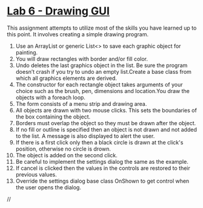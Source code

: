 # <ins>Lab 6 - Drawing GUI</ins>

This assignment attempts to utilize most of the skills you have learned up to this point. It involves creating a simple drawing program.

1. Use an ArrayList or generic List<> to save each graphic object for painting.
2. You will draw rectangles with border and/or fill color.
3. Undo deletes the last graphics object in the list. Be sure the program doesn’t crash if you try to undo an empty list.Create a base class from which all graphics elements are derived.
4. The constructor for each rectangle object takes arguments of your choice such as the brush, pen, dimensions and location.You draw the objects with a foreach loop.
5. The form consists of a menu strip and drawing area.
6. All objects are drawn with two mouse clicks. This sets the boundaries of the box containing the object.
7. Borders must overlap the object so they must be drawn after the object.
8. If no fill or outline is specified then an object is not drawn and not added to the list. A message is also displayed to alert the user.
9. If there is a first click only then a black circle is drawn at the click's position, otherwise no circle is drown.
10. The object is added on the second click.
11. Be careful to implement the settings dialog the same as the example.
12. If cancel is clicked then the values in the controls are restored to their previous values.
13. Override the settings dialog base class OnShown to get control when the user opens the dialog.

//
